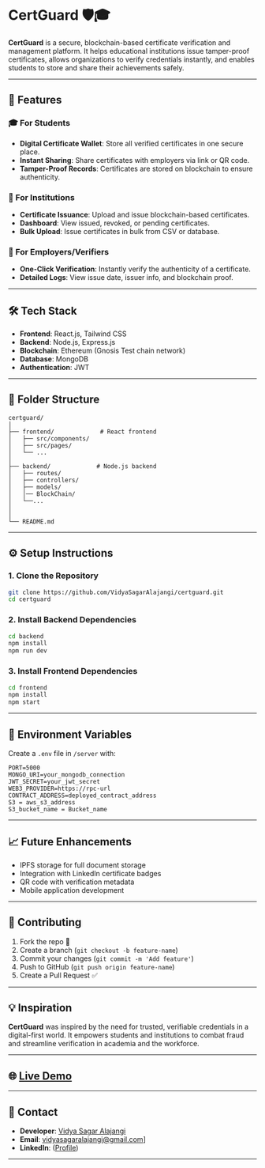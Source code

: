 # CertGuard 🛡️🎓

**CertGuard** is a secure, blockchain-based certificate verification and management platform. It helps educational institutions issue tamper-proof certificates, allows organizations to verify credentials instantly, and enables students to store and share their achievements safely.

---

## 🚀 Features

### 🎓 For Students

- **Digital Certificate Wallet**: Store all verified certificates in one secure place.
- **Instant Sharing**: Share certificates with employers via link or QR code.
- **Tamper-Proof Records**: Certificates are stored on blockchain to ensure authenticity.

### 🏫 For Institutions

- **Certificate Issuance**: Upload and issue blockchain-based certificates.
- **Dashboard**: View issued, revoked, or pending certificates.
- **Bulk Upload**: Issue certificates in bulk from CSV or database.

### 🏢 For Employers/Verifiers

- **One-Click Verification**: Instantly verify the authenticity of a certificate.
- **Detailed Logs**: View issue date, issuer info, and blockchain proof.

---

## 🛠️ Tech Stack

- **Frontend**: React.js, Tailwind CSS
- **Backend**: Node.js, Express.js
- **Blockchain**: Ethereum (Gnosis Test chain network)
- **Database**: MongoDB
- **Authentication**: JWT

---

## 📂 Folder Structure

```
certguard/
│
├── frontend/             # React frontend
│   ├── src/components/
│   ├── src/pages/
│   └── ...
│
├── backend/             # Node.js backend
│   ├── routes/
│   ├── controllers/
│   ├── models/
│   │── BlockChain/
│   └──...
│
│
└── README.md
```

---

## ⚙️ Setup Instructions

### 1. Clone the Repository

```bash
git clone https://github.com/VidyaSagarAlajangi/certguard.git
cd certguard
```

### 2. Install Backend Dependencies

```bash
cd backend
npm install
npm run dev
```

### 3. Install Frontend Dependencies

```bash
cd frontend
npm install
npm start
```


---

## 🔐 Environment Variables

Create a `.env` file in `/server` with:

```
PORT=5000
MONGO_URI=your_mongodb_connection
JWT_SECRET=your_jwt_secret
WEB3_PROVIDER=https://rpc-url
CONTRACT_ADDRESS=deployed_contract_address
S3 = aws_s3_address
S3_bucket_name = Bucket_name
```

---

## 📈 Future Enhancements

- IPFS storage for full document storage
- Integration with LinkedIn certificate badges
- QR code with verification metadata
- Mobile application development

---

## 🤝 Contributing

1. Fork the repo 🍴
2. Create a branch (`git checkout -b feature-name`)
3. Commit your changes (`git commit -m 'Add feature'`)
4. Push to GitHub (`git push origin feature-name`)
5. Create a Pull Request ✅

---


## 💡 Inspiration

**CertGuard** was inspired by the need for trusted, verifiable credentials in a digital-first world. It empowers students and institutions to combat fraud and streamline verification in academia and the workforce.

---

## 🌐 [Live Demo](https://certguard-1.onrender.com/)
---

## 📢 Contact

- **Developer**: [Vidya Sagar Alajangi](https://github.com/VidyasagarAlajangi/)
- **Email**: [vidyasagaralajangi@gmail.com](mailto\:vidyasagaralajangi@gmail.com)]
- **LinkedIn**: ([Profile](https://www.linkedin.com/in/alajangi-vidyasagar/))

---

